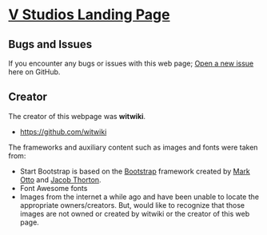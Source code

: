 


# [V Studios Landing Page](http://vikasastudios.github.io)

## Bugs and Issues

If you encounter any bugs or issues with this web page; [Open a new issue](https://github.com/vikasastudios/vikasastudios.github.io/issues) here on GitHub. 

## Creator

The creator of this webpage was **witwiki**.

* https://github.com/witwiki

The frameworks and auxiliary content such as images and fonts were taken from:

* Start Bootstrap is based on the [Bootstrap](http://getbootstrap.com/) framework created by [Mark Otto](https://twitter.com/mdo) and [Jacob Thorton](https://twitter.com/fat).
* Font Awesome fonts
* Images from the internet a while ago and have been unable to locate the appropriate owners/creators. But, would like to recognize that those images are not owned or created by witwiki or the creator of this web page.



